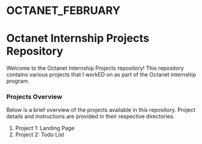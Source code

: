 # OCTANET_FEBRUARY
# Octanet Internship Projects Repository

Welcome to the Octanet Internship Projects repository! This repository contains various projects that I workED on as part of the Octanet internship program.

### Projects Overview

Below is a brief overview of the projects available in this repository. Project details and instructions are provided in their respective directories.

1. Project 1: Landing Page
2. Project 2: Todo List

